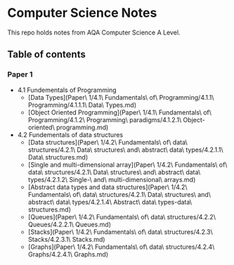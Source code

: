 # Computer Science Notes

This repo holds notes from AQA Computer Science A Level.

## Table of contents

### Paper 1
* 4.1 Fundementals of Programming
	* [Data Types](Paper\ 1/4.1\ Fundamentals\ of\ Programming/4.1.1\ Programming/4.1.1.1\ Data\ Types.md)
	* [Object Oriented Programming](Paper\ 1/4.1\ Fundamentals\ of\ Programming/4.1.2\ Programming\ paradigms/4.1.2.1\ Object-oriented\ programming.md)
* 4.2 Fundementals of data structures 
	* [Data structures](Paper\ 1/4.2\ Fundamentals\ of\ data\ structures/4.2.1\ Data\ structures\ and\ abstract\ data\ types/4.2.1.1\ Data\ structures.md)
	* [Single and multi-dimensional array](Paper\ 1/4.2\ Fundamentals\ of\ data\ structures/4.2.1\ Data\ structures\ and\ abstract\ data\ types/4.2.1.2\ Single-\ and\ multi-dimensional\ arrays.md)
	* [Abstract data types and data structures](Paper\ 1/4.2\ Fundamentals\ of\ data\ structures/4.2.1\ Data\ structures\ and\ abstract\ data\ types/4.2.1.4\ Abstract\ data\ types-data\ structures.md)
	* [Queues](Paper\ 1/4.2\ Fundamentals\ of\ data\ structures/4.2.2\ Queues/4.2.2.1\ Queues.md)
	* [Stacks](Paper\ 1/4.2\ Fundamentals\ of\ data\ structures/4.2.3\ Stacks/4.2.3.1\ Stacks.md)
	* [Graphs](Paper\ 1/4.2\ Fundamentals\ of\ data\ structures/4.2.4\ Graphs/4.2.4.1\ Graphs.md)
